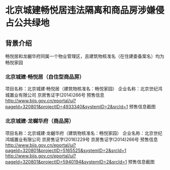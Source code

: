 # 北京城建畅悦居违法隔离和商品房涉嫌侵占公共绿地

## 背景介绍
畅悦居和龙樾华府同属一个物业管理区，且建筑物核准名（在住建委备案名）均为畅悦家园

### 北京城建·畅悦居（自住型商品房）
项目名称：北京城建·畅悦居（建筑物核准名：畅悦家园）
企业名称：北京世纪鸿城置业有限公司
京房售证字(2014)266号
预售信息 
http://www.bjjs.gov.cn/eportal/ui?pageId=320801&projectID=4933340&systemID=2&srcId=1
预售信息截图

### 北京城建·龙樾华府（商品房）
项目名称：北京城建·龙樾华府（建筑物核准名：畅悦家园）
企业名称：北京世纪鸿城置业有限公司
京房售证字(2016)229号
京房售证字(2014)266号
预售信息 
http://www.bjjs.gov.cn/eportal/ui?pageId=320801&projectID=5165525&systemID=2&srcId=1
http://www.bjjs.gov.cn/eportal/ui?pageId=320801&projectID=5940194&systemID=2&srcId=1
预售信息截图


